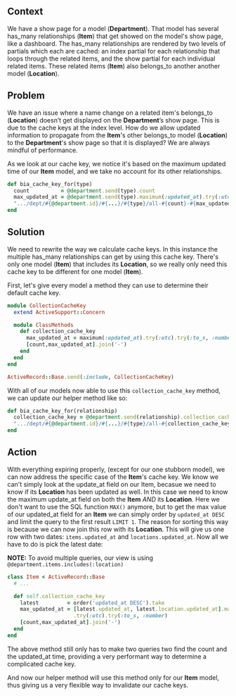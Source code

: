 ## Context

We have a show page for a model (**Department**). That model has several has_many relationships (**Item**) that get showed on the model's show page,
like a dashboard. The has_many relationships are rendered by two levels of partials which each are cached: an index
partial for each relationship that loops through the related items, and the show partial for each individual related items.
These related items (**Item**) also belongs_to another another model (**Location**).

## Problem

We have an issue where a name change on a related item's belongs_to (**Location**) doesn’t get displayed on the **Department**’s show page.
This is due to the cache keys at the index level. How do we allow updated information to propagate from the **Item**'s other belongs_to
model (**Location**) to the **Department**'s show page so that it is displayed? We are always mindful of performance.

As we look at our cache key, we notice it's based on the maximum updated time of our **Item** model, and we take no account for its other
relationships.

```ruby
def bia_cache_key_for(type)
  count          = @department.send(type).count
  max_updated_at = @department.send(type).maximum(:updated_at).try(:utc).try(:to_s, :number)
  ".../dept/#{@department.id}/#{...}/#{type}/all-#{count}-#{max_updated_at}"
end
```

## Solution

We need to rewrite the way we calculate cache keys. In this instance the multiple has_many relationships can get by using this cache key.
There's only one model (**Item**) that includes its **Location**, so we really only need this cache key to be different for one
model (**Item**).

First, let's give every model a method they can use to determine their default cache key.

```ruby
module CollectionCacheKey
  extend ActiveSupport::Concern

  module ClassMethods
    def collection_cache_key
      max_updated_at = maximum(:updated_at).try(:utc).try(:to_s, :number)
      [count,max_updated_at].join('-')
    end
  end
end

ActiveRecord::Base.send(:include, CollectionCacheKey)
```

With all of our models now able to use this ```collection_cache_key``` method, we can update our helper method like so:

```ruby
def bia_cache_key_for(relationship)
  collection_cache_key = @department.send(relationship).collection_cache_key
  ".../dept/#{@department.id}/#{...}/#{type}/all-#{collection_cache_key}"
end
```

## Action

With everything expiring properly, (except for our one stubborn model), we can now address the specific case of the **Item**'s cache key.
We know we can't simply look at the update_at field on our Item, becasue we need to know if its **Location** has been updated as well.
In this case we need to know the maximum update_at field on both the **Item** *AND* its **Location**. Here we don't want to use the SQL
function `MAX()` anymore, but to get the max value of our updated_at field for an **Item** we can simply order by `updated_at DESC` and limit
the query to the first result `LIMIT 1`. The reason for sorting this way is because we can now join this row with its **Location**.
This will give us one row with two dates: `items.updated_at` and `locations.updated_at`. Now all we have to do is pick the latest date:

**NOTE:** To avoid multiple queries, our view is using `@department.items.includes(:location)`

```ruby
class Item < ActiveRecord::Base
  # ...

  def self.collection_cache_key
    latest         = order('updated_at DESC').take
    max_updated_at = [latest.updated_at, latest.location.updated_at].max
                     .try(:utc).try(:to_s, :number)
    [count,max_updated_at].join('-')
  end
end
```

The above method still only has to make two queries two find the count and the updated_at time, providing a very performant way to determine
a complicated cache key.

And now our helper method will use this method only for our **Item** model, thus giving us a very flexible way to invalidate
our cache keys.
